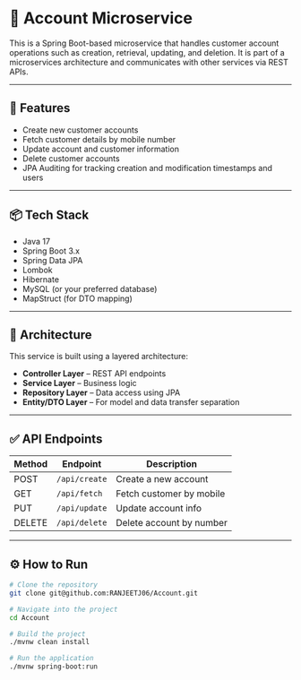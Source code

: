 # 🏦 Account Microservice

This is a Spring Boot-based microservice that handles customer account operations such as creation, retrieval, updating, and deletion. It is part of a microservices architecture and communicates with other services via REST APIs.

---

## 🚀 Features

- Create new customer accounts
- Fetch customer details by mobile number
- Update account and customer information
- Delete customer accounts
- JPA Auditing for tracking creation and modification timestamps and users

---

## 📦 Tech Stack

- Java 17
- Spring Boot 3.x
- Spring Data JPA
- Lombok
- Hibernate
- MySQL (or your preferred database)
- MapStruct (for DTO mapping)

---

## 🧠 Architecture

This service is built using a layered architecture:
- **Controller Layer** – REST API endpoints
- **Service Layer** – Business logic
- **Repository Layer** – Data access using JPA
- **Entity/DTO Layer** – For model and data transfer separation

---

## ✅ API Endpoints

| Method | Endpoint             | Description                  |
|--------|----------------------|------------------------------|
| POST   | `/api/create`        | Create a new account         |
| GET    | `/api/fetch`         | Fetch customer by mobile     |
| PUT    | `/api/update`        | Update account info          |
| DELETE | `/api/delete`        | Delete account by number     |

---

## ⚙️ How to Run

```bash
# Clone the repository
git clone git@github.com:RANJEETJ06/Account.git

# Navigate into the project
cd Account

# Build the project
./mvnw clean install

# Run the application
./mvnw spring-boot:run
